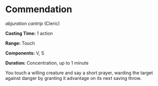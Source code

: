 # Commendation
*abjuration cantrip* (Cleric)

**Casting Time:** 1 action

**Range:** Touch

**Components:** V, S

**Duration:** Concentration, up to 1 minute

You touch a willing creature and say a short prayer, warding the target against danger by granting it advantage on its next saving throw.
